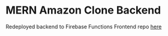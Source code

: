# MERN Amazon Clone Backend

Redeployed backend to Firebase Functions
Frontend repo [here](https://github.com/ianbrdeguzman/mern-amazon-clone)
